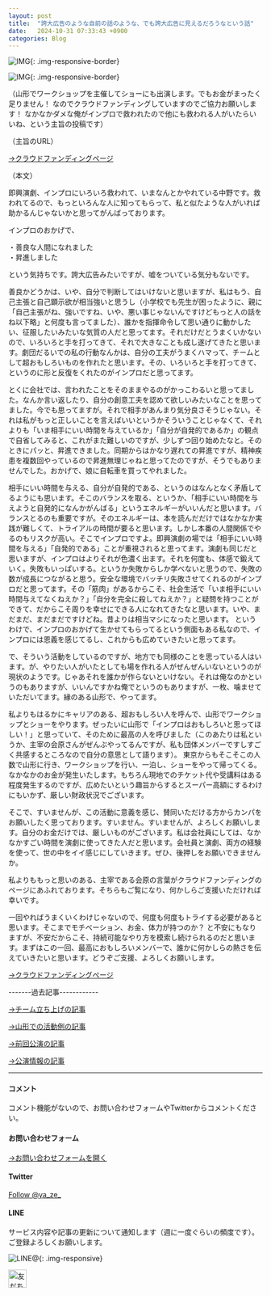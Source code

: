 ```yaml
---
layout: post
title:  "誇大広告のような自前の話のような、でも誇大広告に見えるだろうなという話"
date:   2024-10-31 07:33:43 +0900
categories: Blog
---
```


![IMG]({{site.baseurl}}/img/2024/20241031_01.jfif){: .img-responsive-border}

![IMG]({{site.baseurl}}/img/2024/20241031_02.jfif){: .img-responsive-border}



（山形でワークショップを主催してショーにも出演します。でもお金がまったく足りません！ なのでクラウドファンディングしていますのでご協力お願いします！ なかなかダメな俺がインプロで救われたので他にも救われる人がいたらいいね、という主旨の投稿です）

（主旨のURL）

[→クラウドファンディングページ](https://motion-gallery.net/projects/improyamagata2024)

（本文）

即興演劇、インプロにいろいろ救われて、いまなんとかやれている中野です。救われてるので、もっといろんな人に知ってもらって、私と似たような人がいれば助かるんじゃないかと思ってがんばっております。

インプロのおかげで、

・善良な人間になれました  
・昇進しました

という気持ちです。誇大広告みたいですが、嘘をついている気分もないです。

善良かどうかは、いや、自分で判断してはいけないと思いますが、私はもう、自己主張と自己顕示欲が相当強いと思うし（小学校でも先生が困ったように、親に「自己主張がね、強いですね、いや、悪い事じゃないんですけどもっと人の話をね以下略」と何度も言ってました）、誰かを指揮命令して思い通りに動かしたい、征服したいみたいな気質の人だと思ってます。それだけだとうまくいかないので、いろいろと手を打ってきて、それで大きなことも成し遂げてきたと思います。劇団だるいでの私の行動なんかは、自分の工夫がうまくハマって、チームとして超おもしろいものを作れたと思います。その、いろいろと手を打ってきて、というのに形と反復をくれたのがインプロだと思ってます。

とくに会社では、言われたことをそのままやるのがかっこわるいと思ってました。なんか言い返したり、自分の創意工夫を認めて欲しいみたいなことを思ってました。今でも思ってますが。それで相手があんまり気分良さそうじゃない。それは私がもっと正しいことを言えばいいというかそういうことじゃなくて、それよりも「いま相手にいい時間を与えているか」「自分が自発的であるか」の観点で自省してみると、これがまた難しいのですが、少しずつ回り始めたなと。そのときにパッと、昇進できました。同期からはかなり遅れての昇進ですが、精神疾患を複数回やっているので昇進無理じゃねと思ってたのですが、そうでもありませんでした。おかげで、娘に自転車を買ってやれました。

相手にいい時間を与える、自分が自発的である、というのはなんとなく矛盾してるようにも思います。そこのバランスを取る、というか、「相手にいい時間を与えようと自発的になんかがんばる」というエネルギーがいいんだと思います。バランスとるのも重要ですが。そのエネルギーは、本を読んだだけではなかなか実践が難しくて、トライアルの時間が要ると思います。しかし本番の人間関係でやるのもリスクが高い。そこでインプロですよ。即興演劇の場では「相手にいい時間を与える」「自発的である」ことが重視されると思ってます。演劇も同じだと思いますが、インプロはよりそれが色濃く出ます。それを何度も、体感で鍛えていく。失敗もいっぱいする。というか失敗からしか学べないと思うので、失敗の数が成長につながると思う。安全な環境でバッチリ失敗させてくれるのがインプロだと思ってます。その「筋肉」があるからこそ、社会生活で「いま相手にいい時間与えてなくねえか？」「自分を完全に殺してねえか？」と疑問を持つことができて、だからこそ周りを幸せにできる人になれてきたなと思います。いや、まだまだ、まだまだですけどね。昔よりは相当マシになったと思います。
というわけで、インプロのおかげて生かせてもらってるという側面もある私なので、インプロには恩義を感じてるし、これからも広めていきたいと思ってます。

で、そういう活動をしているのですが、地方でも同様のことを思っている人はいます。が、やりたい人がいたとしても場を作れる人がぜんぜんいないというのが現状のようです。じゃあそれを誰かが作らないといけない。それは俺なのかというのもありますが、いいんですかね俺でというのもありますが、一枚、噛ませていただいてます。縁のある山形で、やってます。

私よりもはるかにキャリアのある、超おもしろい人を呼んで、山形でワークショップとショーをやります。ぜったいに山形で「インプロはおもしろいと思ってほしい！」と思っていて、そのために最高の人を呼びました（このあたりは私というか、主宰の会原さんがぜんぶやってるんですが、私も団体メンバーですしすごく共感するところなので自分の意思として語ります）。
東京からもそこそこの人数で山形に行き、ワークショップを行い、一泊し、ショーをやって帰ってくる。なかなかのお金が発生いたします。もちろん現地でのチケット代や受講料はある程度発生するのですが、広めたいという趣旨からするとスーパー高額にするわけにもいかず、厳しい財政状況でございます。

そこで、すいませんが、この活動に意義を感じ、賛同いただける方からカンパをお願いしたく思っております。すいません。すいませんが、よろしくお願いします。自分のお金だけでは、厳しいものがございます。私は会社員にしては、なかなかすごい時間を演劇に使ってきた人だと思います。会社員と演劇、両方の経験を使って、世の中をイイ感じにしていきます。ぜひ、後押しをお願いできませんか。

私よりももっと思いのある、主宰である会原の言葉がクラウドファンディングのページにあふれております。そちらもご覧になり、何かしらご支援いただければ幸いです。

一回やればうまくいくわけじゃないので、何度も何度もトライする必要があると思います。そこまでモチベーション、お金、体力が持つのか？ と不安にもなりますが、不安だからこそ、持続可能なやり方を模索し続けられるのだと思います。まずはこの一回、最高におもしろいメンバーで、誰かに何かしらの熱さを伝えていきたいと思います。どうぞご支援、よろしくお願いします。

[→クラウドファンディングページ](https://motion-gallery.net/projects/improyamagata2024)

-------過去記事------------


[→チーム立ち上げの記事](https://naoshigenakanoyaze.github.io/blog/2024/02/22/Lovelyge/)

[→山形での活動例の記事](https://naoshigenakanoyaze.github.io/blog/2022/11/15/OneCoinShinjo/)

[→前回公演の記事](https://naoshigenakanoyaze.github.io/blog/2024/07/04/Lovelyge/)

[→公演情報の記事](https://naoshigenakanoyaze.github.io/blog/2024/09/20/Lovelyge/)




---
#### コメント
コメント機能がないので、お問い合わせフォームやTwitterからコメントください。

#### お問い合わせフォーム
[→お問い合わせフォームを開く]({{site.baseurl}}/docs/contact/)

#### Twitter

<a href="https://twitter.com/ya_ze_?ref_src=twsrc%5Etfw" class="twitter-follow-button" data-show-count="false">Follow @ya_ze_</a><script async src="https://platform.twitter.com/widgets.js" charset="utf-8"></script>


#### LINE

サービス内容や記事の更新について通知します（週に一度ぐらいの頻度です）。
ご登録よろしくお願いします。

![LINE@]({{site.baseurl}}/img/lineat.png){: .img-responsive}

<a href="https://line.me/R/ti/p/%40tqt3140x"><img height="36" border="0" alt="友だち追加" src="https://scdn.line-apps.com/n/line_add_friends/btn/ja.png"></a>


